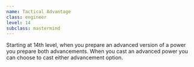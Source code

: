 ```yaml
---
name: Tactical Advantage
class: engineer
level: 14
subclass: mastermind
---
```

Starting at 14th level, when you prepare an advanced version of a power you prepare both advancements. When you
cast an advanced power you can choose to cast either advancement option.
